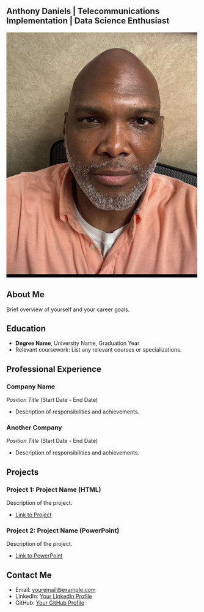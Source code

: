 Anthony Daniels | Telecommunications Implementation | Data Science Enthusiast
---


![Profile Picture](adanielsfacepic.jpeg)

## About Me
Brief overview of yourself and your career goals.

## Education
- **Degree Name**, University Name, Graduation Year
- Relevant coursework: List any relevant courses or specializations.

## Professional Experience
### Company Name
*Position Title* (Start Date - End Date)
- Description of responsibilities and achievements.

### Another Company
*Position Title* (Start Date - End Date)
- Description of responsibilities and achievements.

## Projects
### Project 1: Project Name (HTML)
Description of the project.
- [Link to Project](project1.html)

### Project 2: Project Name (PowerPoint)
Description of the project.
- [Link to PowerPoint](project2.pptx)

## Contact Me
- Email: [youremail@example.com](mailto:youremail@example.com)
- LinkedIn: [Your LinkedIn Profile](https://www.linkedin.com/in/yourusername)
- GitHub: [Your GitHub Profile](https://github.com/yourusername)
